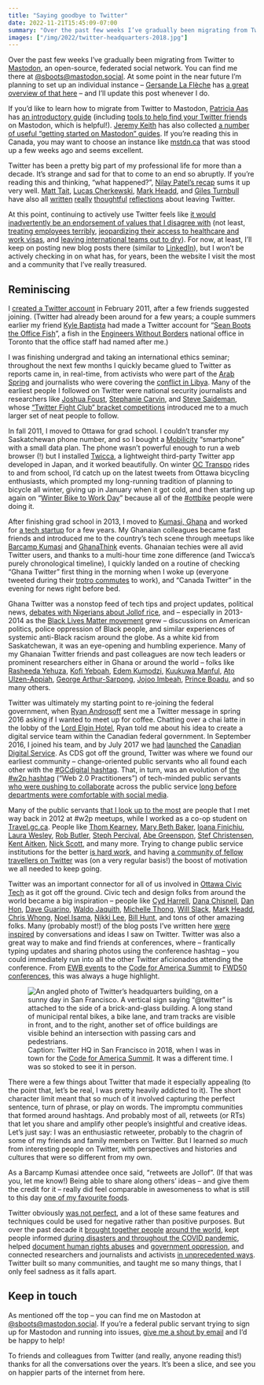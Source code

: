 ```yaml
---
title: "Saying goodbye to Twitter"
date: 2022-11-21T15:45:09-07:00
summary: "Over the past few weeks I’ve gradually been migrating from Twitter to Mastodon, an open-source, federated social network. Twitter has been a pretty big part of my professional life for more than a decade; it’s strange and sad for that to come to an end so abruptly. For now, at least, I’ll keep on posting new blog posts there, but I won’t be actively checking in on what has, for years, been the website I visit the most and a community that I’ve really treasured."
images: ["/img/2022/twitter-headquarters-2018.jpg"]
---
```


Over the past few weeks I’ve gradually been migrating from Twitter to [Mastodon](https://joinmastodon.org/), an open-source, federated social network. You can find me there at [@sboots@mastodon.social](https://mastodon.social/@sboots). At some point in the near future I’m planning to set up an individual instance – [Gersande La Flèche](https://silvan.cloud/@gersande) has [a great overview of that here](https://gersande.com/blog/i-spun-up-a-mastodon-instance-and-i-cant-believe-it-works/) – and I’ll update this post whenever I do.

If you’d like to learn how to migrate from Twitter to Mastodon, [Patricia Aas](https://pleroma.patricia.no/@patricia) has [an introductory guide](https://patricia.no/2022/11/18/twitter_off_ramp.html) (including [tools to help find your Twitter friends](https://vis.social/@Luca/109253908218072543) on Mastodon, which is helpful!). [Jeremy Keith](https://mastodon.social/@adactio) has also collected [a number of useful “getting started on Mastodon” guides](https://adactio.com/journal/19650). If you’re reading this in Canada, you may want to choose an instance like [mstdn.ca](https://mstdn.ca/) that was stood up a few weeks ago and seems excellent. 

Twitter has been a pretty big part of my professional life for more than a decade. It’s strange and sad for that to come to an end so abruptly. If you’re reading this and thinking, “what happened?”, [Nilay Patel’s recap](https://www.theverge.com/2022/10/28/23428132/elon-musk-twitter-acquisition-problems-speech-moderation) sums it up very well. [Matt Tait](https://mastodon.social/@Pwnallthethings), [Lucas Cherkewski](https://mastodon.social/@lchski), [Mark Headd](https://mastodon.social/@mheadd), and [Giles Turnbull](https://mastodon.me.uk/@gilest) have also all [written](https://www.pwnallthethings.com/p/twitter-was-special-but-its-time) [really](https://buttondown.email/lchski/archive/hit-and-miss-272-extremely-online/) [thoughtful](https://civic.io/2022/11/21/more-writing-less-words/) [reflections](https://gilest.org/end-twitter.html) about leaving Twitter. 

At this point, continuing to actively use Twitter feels like [it would inadvertently be an endorsement of values that I disagree with](https://www.newyorker.com/news/daily-comment/why-i-quit-elon-musks-twitter) (not least, [treating employees terribly](https://www.nytimes.com/2022/11/11/technology/elon-musk-twitter-takeover.html?unlocked_article_code=YIJFHV31BYtzjpdzB61QEEphJp9T6lHEAVVsM2Xa7VKyLT9qPwV97xeL2LndFG4SMuGKxpkBy0li1NoIiVTOHRabF5wgpoVtjKjNcALjdwyXS9ugA_JfLWTuDnou5BZHr_ZYqNNmWAm7IJACHJ2UHJxFc_tYzWQMLWZj884vIWKOxxGrad5U7TELLAsNJWT_41ik4sxi8mtSVy7sljp4H2g2R-Eq_DrUq0GIVH4kEueO5ycahr2I2rvcDUKXqGY49T80V847JQCc1fWPL2bUCKQKL-KkcFn3ntlAkFRTgYOeZnRXUwIAf8_hiPxL56GBGk1fjDJ2F8W041Ez6v8f8kjlBxjYKatu&smid=share-url), [jeopardizing their access to healthcare and work visas](https://twitter.com/pwnallthethings/status/1593464129276170241), and [leaving international teams out to dry](https://restofworld.org/2022/global-twitter-employees-layoffs/)). For now, at least, I’ll keep on posting new blog posts there (similar to [LinkedIn](https://linkedin.com/in/seanboots)), but I won’t be actively checking in on what has, for years, been the website I visit the most and a community that I’ve really treasured.


## Reminiscing

I [created a Twitter account](https://twitter.com/sboots) in February 2011, after a few friends suggested joining. (Twitter had already been around for a few years; a couple summers earlier my friend [Kyle Baptista](https://www.linkedin.com/in/kylebaptista/) had made a Twitter account for “[Sean Boots the Office Fish](https://twitter.com/sbtf)”, a fish in the [Engineers Without Borders](https://www.ewb.ca/en/) national office in Toronto that the office staff had named after me.)

I was finishing undergrad and taking an international ethics seminar; throughout the next few months I quickly became glued to Twitter as reports came in, in real-time, from activists who were part of the [Arab Spring](https://en.wikipedia.org/wiki/Arab_Spring) and journalists who were covering the [conflict in Libya](https://en.wikipedia.org/wiki/2011_military_intervention_in_Libya). Many of the earliest people I followed on Twitter were national security journalists and researchers like [Joshua Foust](https://appdot.net/@joshuafoust), [Stephanie Carvin](https://mastodon.online/@StephanieCarvin), and [Steve Saideman](https://mastodon.social/@smaideman), whose [“Twitter Fight Club” bracket competitions](https://saideman.blogspot.com/2013/03/tis-season-for-twitter-fight-club.html) introduced me to a much larger set of neat people to follow.

In fall 2011, I moved to Ottawa for grad school. I couldn’t transfer my Saskatchewan phone number, and so I bought a [Mobilicity](https://en.wikipedia.org/wiki/Mobilicity) “smartphone” with a small data plan. The phone wasn’t powerful enough to run a web browser (!) but I installed [Twicca](https://play.google.com/store/apps/details?id=jp.r246.twicca&hl=en_CA&gl=US), a lightweight third-party Twitter app developed in Japan, and it worked beautifully. On winter [OC Transpo](https://en.wikipedia.org/wiki/OC_Transpo) rides to and from school, I’d catch up on the latest tweets from Ottawa bicycling enthusiasts, which prompted my long-running tradition of planning to bicycle all winter, giving up in January when it got cold, and then starting up again on “[Winter Bike to Work Day](https://winterbiketoworkday.org/)” because all of the [#ottbike](https://twitter.com/hashtag/ottbike) people were doing it.

After finishing grad school in 2013, I moved to [Kumasi, Ghana](https://en.wikipedia.org/wiki/Kumasi) and worked for [a tech startup](https://viamo.io/) for a few years. My Ghanaian colleagues became fast friends and introduced me to the country’s tech scene through meetups like [Barcamp Kumasi](https://twitter.com/barcampkumasi) and [GhanaThink](https://twitter.com/GhanaThink) events. Ghanaian techies were all avid Twitter users, and thanks to a multi-hour time zone difference (and Twicca’s purely chronological timeline), I quickly landed on a routine of checking “Ghana Twitter” first thing in the morning when I woke up (everyone tweeted during their [trotro commutes](https://en.wikipedia.org/wiki/Tro_tro) to work), and “Canada Twitter” in the evening for news right before bed. 

Ghana Twitter was a nonstop feed of tech tips and project updates, political news, [debates with Nigerians about Jollof rice](https://www.bbc.com/travel/article/20210607-jollof-wars-who-does-west-africas-iconic-rice-dish-best), and – especially in 2013-2014 as the [Black Lives Matter movement](https://blacklivesmatter.com/herstory/) grew – discussions on American politics, police oppression of Black people, and similar experiences of systemic anti-Black racism around the globe. As a white kid from Saskatchewan, it was an eye-opening and humbling experience. Many of my Ghanaian Twitter friends and past colleagues are now tech leaders or prominent researchers either in Ghana or around the world – folks like [Rasheeda Yehuza](https://www.linkedin.com/in/rasheedayehuza/), [Kofi Yeboah](https://www.linkedin.com/in/kofiyeboah/), [Edem Kumodzi](https://twitter.com/edemkumodzi), [Kuukuwa Manful](https://twitter.com/Kuukuwa_), [Ato Ulzen-Appiah](https://twitter.com/Abocco), [George Arthur-Sarpong](https://twitter.com/arthursarpong), [Jojoo Imbeah](https://www.linkedin.com/in/jojoo/), [Prince Boadu](https://twitter.com/princeboadu), and so many others. 

Twitter was ultimately my starting point to re-joining the federal government, when [Ryan Androsoff](https://twitter.com/RyanAndrosoff) sent me a Twitter message in spring 2016 asking if I wanted to meet up for coffee. Chatting over a chai latte in the lobby of the [Lord Elgin Hotel](https://en.wikipedia.org/wiki/Lord_Elgin_Hotel), Ryan told me about his idea to create a digital service team within the Canadian federal government. In September 2016, I joined his team, and by July 2017 we [had](https://twitter.com/CDS_GC/status/887316504261386240) [launched](https://twitter.com/CDS_GC/status/887356785232928768) the [Canadian Digital Service](https://digital.canada.ca/). As CDS got off the ground, Twitter was where we found our earliest community – change-oriented public servants who all found each other with the [#GCdigital hashtag](https://twitter.com/hashtag/gcdigital). That, in turn, was an evolution of [the #w2p hashtag](http://www.cpsrenewal.ca/2015/08/the-gentrification-of-w2p.html) (“Web 2.0 Practitioners”) of tech-minded public servants [who were pushing to collaborate](http://www.cpsrenewal.ca/2015/08/the-gentrification-of-w2p.html) across the public service [long before departments were comfortable with social media](https://www.govloop.com/community/blog/the-canadian-governments-new-web-2-0-guidelines-the-good-the-bad-the-ugly/). 

Many of the public servants [that I look up to the most](/categories/public-service-heroes/) are people that I met way back in 2012 at #w2p meetups, while I worked as a co-op student on [Travel.gc.ca](https://travel.gc.ca/). People like [Thom Kearney](https://mstdn.social/@thomkearney), [Mary Beth Baker](https://mastodon.social/@bethmaru), [Ioana Finichiu](https://mstdn.ca/@IFiniq), [Laura Wesley](https://www.linkedin.com/in/laurawesley/), [Rob Butler](https://mstdn.social/@robbutler), [Steph Percival](https://mastodon.social/@eastcoaststeph), [Abe Greenspon](https://mstdn.ca/@abe), [Stef Christensen](https://mastodon.social/@Wikisteff), [Kent Aitken](https://twitter.com/kentdaitken), [Nick Scott](https://twitter.com/nickscott506), and many more. Trying to change public service institutions for the better [is hard work](http://ryanandrosoff.ca/transforming-government-one-digital-inch-at-time/), and having [a community of fellow travellers on Twitter](https://medium.com/gnbinnovation/musings-from-one-year-in-government-3e963b046fcf) was (on a very regular basis!) the boost of motivation we all needed to keep going.

Twitter was an important connector for all of us involved in [Ottawa Civic Tech](https://ottawacivictech.ca/) as it got off the ground. Civic tech and design folks from around the world became a big inspiration – people like [Cyd Harrell](https://mastodon.social/@cydharrell), [Dana Chisnell](https://mastodon.social/@danachis), [Dan Hon](https://dan.mastohon.com/@danhon), [Dave Guarino](https://aleph.land/@allafarce), [Waldo Jaquith](https://mastodon.social/@waldoj), [Michelle Thong](https://twitter.com/michellethong), [Will Slack](https://infosec.exchange/@wslack), [Mark Headd](https://mastodon.social/@mheadd), [Chris Whong](https://twitter.com/chris_whong), [Noel Isama](https://twitter.com/n_isama), [Nikki Lee](https://twitter.com/nkkl), [Bill Hunt](https://mastodon.cloud/@krusynth), and tons of other amazing folks. Many (probably most!) of the blog posts I’ve written here [were](/2020/01/02/bridging-the-technology-policy-gap/) [inspired](/2020/10/13/an-approval-of-an-approach/) by conversations and ideas I saw on Twitter. Twitter was also a great way to make and find friends at conferences, where – frantically typing updates and sharing photos using the conference hashtag – you could immediately run into all the other Twitter aficionados attending the conference. From [EWB events](https://www.ewb.ca/en/) to the [Code for America Summit](https://medium.com/code-for-america/tagged/cfasummit) to [FWD50 conferences](https://www.fwd50.com/), this was always a huge highlight. 

<figure>
  <img src="/img/2022/twitter-headquarters-2018.jpg" class="img-fluid" alt="An angled photo of Twitter’s headquarters building, on a sunny day in San Francisco. A vertical sign saying “@twitter” is attached to the side of a brick-and-glass building. A long stand of municipal rental bikes, a bike lane, and tram tracks are visible in front, and to the right, another set of office buildings are visible behind an intersection with passing cars and pedestrians.">
  <figcaption><span class="sr-only">Caption: </span>Twitter HQ in San Francisco in 2018, when I was in town for the <a href="https://medium.com/code-for-america/tagged/cfasummit">Code for America Summit</a>. It was a different time. I was so stoked to see it in person.</figcaption>
</figure>

There were a few things about Twitter that made it especially appealing (to the point that, let’s be real, I was pretty heavily addicted to it). The short character limit meant that so much of it involved capturing the perfect sentence, turn of phrase, or play on words. The impromptu communities that formed around hashtags. And probably most of all, retweets (or RTs) that let you share and amplify other people’s insightful and creative ideas. Let’s just say: I was an enthusiastic retweeter, probably to the chagrin of some of my friends and family members on Twitter. But I learned _so much_ from interesting people on Twitter, with perspectives and histories and cultures that were so different from my own.

As a Barcamp Kumasi attendee once said, “retweets are Jollof”. (If that was you, let me know!) Being able to share along others’ ideas – and give them the credit for it – really did feel comparable in awesomeness to what is still to this day [one of my favourite foods](https://web.archive.org/web/20211026014928/http://www.viamo.io/data-collection/jollof-rice-everyday/). 

Twitter obviously [was not perfect](https://www.theatlantic.com/technology/archive/2022/11/twitter-facebook-social-media-decline/672074/), and a lot of these same features and techniques could be used for negative rather than positive purposes. But over the past decade it [brought together people](https://twitter.com/kofiemeritus/status/1593456662781853698) [around the world](https://www.thenation.com/article/world/twitter-elon-musk-social-movements/), kept people informed [during disasters and throughout the COVID pandemic](https://twitter.com/KendraWrites/status/1593435735654268930), helped [document human rights abuses](https://twitter.com/mehdirhasan/status/1593425224564973568) and [government oppression](https://idlenomore.ca/about-the-movement/), and connected researchers and journalists and activists [in unprecedented ways](https://twitter.com/AmarAmarasingam/status/1593465462733561857). Twitter built so many communities, and taught me so many things, that I only feel sadness as it falls apart.


## Keep in touch

As mentioned off the top – you can find me on Mastodon at [@sboots@mastodon.social](https://mastodon.social/@sboots). If you’re a federal public servant trying to sign up for Mastodon and running into issues, [give me a shout by email](mailto:sean@theboots.ca?subject=Mastodon) and I’d be happy to help! 

To friends and colleagues from Twitter (and really, anyone reading this!) thanks for all the conversations over the years. It’s been a slice, and see you on happier parts of the internet from here.
